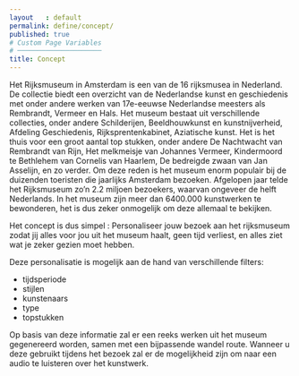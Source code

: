 ```yaml
---
layout   : default
permalink: define/concept/
published: true
# Custom Page Variables
# ─────────────────────
title: Concept
---
```

Het Rijksmuseum in Amsterdam is een van de 16 rijksmusea in Nederland. De collectie biedt een overzicht van de Nederlandse kunst en geschiedenis met onder andere werken van 17e-eeuwse Nederlandse meesters als Rembrandt, Vermeer en Hals. 
Het museum bestaat uit verschillende collecties, onder andere Schilderijen, Beeldhouwkunst en kunstnijverheid, Afdeling Geschiedenis, Rijksprentenkabinet, Aziatische kunst.
Het is het thuis voor een groot aantal top stukken, onder andere De Nachtwacht van Rembrandt van Rijn, Het melkmeisje van Johannes Vermeer, Kindermoord te Bethlehem van Cornelis van Haarlem, De bedreigde zwaan van Jan Asselijn, en zo verder. Om deze reden is het museum enorm populair bij de duizenden toeristen die jaarlijks Amsterdam bezoeken. Afgelopen jaar telde het Rijksmuseum zo’n 2.2 miljoen bezoekers, waarvan ongeveer de helft Nederlands. 
In het museum zijn meer dan 6400.000 kunstwerken te bewonderen, het is dus zeker onmogelijk om deze allemaal te bekijken.

Het concept is dus simpel : Personaliseer jouw bezoek aan het rijksmuseum zodat jij alles voor jou uit het museum haalt, geen tijd verliest, en alles ziet wat je zeker gezien moet hebben.

Deze personalisatie is mogelijk aan de hand van verschillende filters:
- tijdsperiode
- stijlen
- kunstenaars
- type
- topstukken

Op basis van deze informatie zal er een reeks werken uit het museum gegenereerd worden, samen met een bijpassende wandel route.
Wanneer u deze gebruikt tijdens het bezoek zal er de mogelijkheid zijn om naar een audio te luisteren over het kunstwerk.